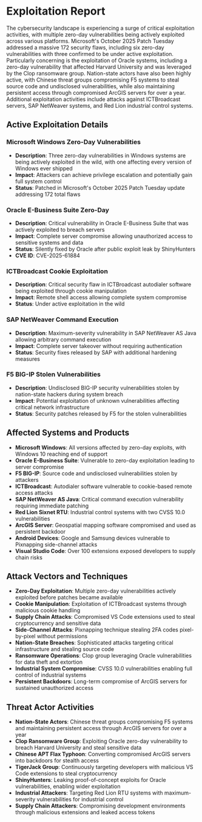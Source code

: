 # Exploitation Report

The cybersecurity landscape is experiencing a surge of critical exploitation activities, with multiple zero-day vulnerabilities being actively exploited across various platforms. Microsoft's October 2025 Patch Tuesday addressed a massive 172 security flaws, including six zero-day vulnerabilities with three confirmed to be under active exploitation. Particularly concerning is the exploitation of Oracle systems, including a zero-day vulnerability that affected Harvard University and was leveraged by the Clop ransomware group. Nation-state actors have also been highly active, with Chinese threat groups compromising F5 systems to steal source code and undisclosed vulnerabilities, while also maintaining persistent access through compromised ArcGIS servers for over a year. Additional exploitation activities include attacks against ICTBroadcast servers, SAP NetWeaver systems, and Red Lion industrial control systems.

## Active Exploitation Details

### Microsoft Windows Zero-Day Vulnerabilities
- **Description**: Three zero-day vulnerabilities in Windows systems are being actively exploited in the wild, with one affecting every version of Windows ever shipped
- **Impact**: Attackers can achieve privilege escalation and potentially gain full system control
- **Status**: Patched in Microsoft's October 2025 Patch Tuesday update addressing 172 total flaws

### Oracle E-Business Suite Zero-Day
- **Description**: Critical vulnerability in Oracle E-Business Suite that was actively exploited to breach servers
- **Impact**: Complete server compromise allowing unauthorized access to sensitive systems and data
- **Status**: Silently fixed by Oracle after public exploit leak by ShinyHunters
- **CVE ID**: CVE-2025-61884

### ICTBroadcast Cookie Exploitation
- **Description**: Critical security flaw in ICTBroadcast autodialer software being exploited through cookie manipulation
- **Impact**: Remote shell access allowing complete system compromise
- **Status**: Under active exploitation in the wild

### SAP NetWeaver Command Execution
- **Description**: Maximum-severity vulnerability in SAP NetWeaver AS Java allowing arbitrary command execution
- **Impact**: Complete server takeover without requiring authentication
- **Status**: Security fixes released by SAP with additional hardening measures

### F5 BIG-IP Stolen Vulnerabilities
- **Description**: Undisclosed BIG-IP security vulnerabilities stolen by nation-state hackers during system breach
- **Impact**: Potential exploitation of unknown vulnerabilities affecting critical network infrastructure
- **Status**: Security patches released by F5 for the stolen vulnerabilities

## Affected Systems and Products

- **Microsoft Windows**: All versions affected by zero-day exploits, with Windows 10 reaching end of support
- **Oracle E-Business Suite**: Vulnerable to zero-day exploitation leading to server compromise
- **F5 BIG-IP**: Source code and undisclosed vulnerabilities stolen by attackers
- **ICTBroadcast**: Autodialer software vulnerable to cookie-based remote access attacks
- **SAP NetWeaver AS Java**: Critical command execution vulnerability requiring immediate patching
- **Red Lion Sixnet RTU**: Industrial control systems with two CVSS 10.0 vulnerabilities
- **ArcGIS Server**: Geospatial mapping software compromised and used as persistent backdoor
- **Android Devices**: Google and Samsung devices vulnerable to Pixnapping side-channel attacks
- **Visual Studio Code**: Over 100 extensions exposed developers to supply chain risks

## Attack Vectors and Techniques

- **Zero-Day Exploitation**: Multiple zero-day vulnerabilities actively exploited before patches became available
- **Cookie Manipulation**: Exploitation of ICTBroadcast systems through malicious cookie handling
- **Supply Chain Attacks**: Compromised VS Code extensions used to steal cryptocurrency and sensitive data
- **Side-Channel Attacks**: Pixnapping technique stealing 2FA codes pixel-by-pixel without permissions
- **Nation-State Breaches**: Sophisticated attacks targeting critical infrastructure and stealing source code
- **Ransomware Operations**: Clop group leveraging Oracle vulnerabilities for data theft and extortion
- **Industrial System Compromise**: CVSS 10.0 vulnerabilities enabling full control of industrial systems
- **Persistent Backdoors**: Long-term compromise of ArcGIS servers for sustained unauthorized access

## Threat Actor Activities

- **Nation-State Actors**: Chinese threat groups compromising F5 systems and maintaining persistent access through ArcGIS servers for over a year
- **Clop Ransomware Group**: Exploiting Oracle zero-day vulnerability to breach Harvard University and steal sensitive data
- **Chinese APT Flax Typhoon**: Converting compromised ArcGIS servers into backdoors for stealth access
- **TigerJack Group**: Continuously targeting developers with malicious VS Code extensions to steal cryptocurrency
- **ShinyHunters**: Leaking proof-of-concept exploits for Oracle vulnerabilities, enabling wider exploitation
- **Industrial Attackers**: Targeting Red Lion RTU systems with maximum-severity vulnerabilities for industrial control
- **Supply Chain Attackers**: Compromising development environments through malicious extensions and leaked access tokens